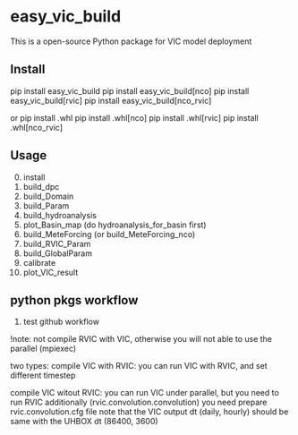 # easy_vic_build

This is a open-source Python package for VIC model deployment

## Install

pip install easy_vic_build
pip install easy_vic_build[nco]
pip install easy_vic_build[rvic]
pip install easy_vic_build[nco_rvic]

or
pip install .whl
pip install .whl[nco]
pip install .whl[rvic]
pip install .whl[nco_rvic]

## Usage

0. install
1. build_dpc
2. build_Domain
3. build_Param
4. build_hydroanalysis
5. plot_Basin_map (do hydroanalysis_for_basin first)
6. build_MeteForcing (or build_MeteForcing_nco)
7. build_RVIC_Param
8. build_GlobalParam
9. calibrate
10. plot_VIC_result

## python pkgs workflow

1. test github workflow

!note: not compile RVIC with VIC, otherwise you will not able to use the parallel (mpiexec)

two types:
compile VIC with RVIC:
you can run VIC with RVIC, and set different timestep

compile VIC witout RVIC:
you can run VIC under parallel, but you need to run RVIC additionally (rvic.convolution.convolution)
you need prepare rvic.convolution.cfg file
note that the VIC output dt (daily, hourly) should be same with the UHBOX dt (86400, 3600)
